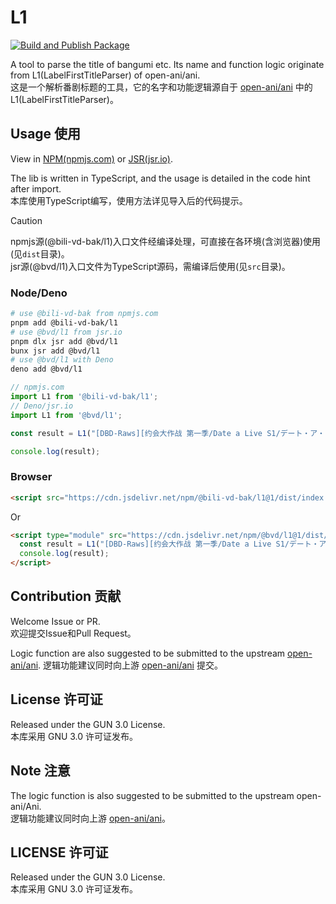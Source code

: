 # L1

[![Build and Publish Package](https://github.com/bili-vd-bak/L1/actions/workflows/release.yml/badge.svg)](https://github.com/bili-vd-bak/L1/actions/workflows/release.yml)  

A tool to parse the title of bangumi etc. Its name and function logic originate from L1(LabelFirstTitleParser) of open-ani/ani.  
这是一个解析番剧标题的工具，它的名字和功能逻辑源自于 [open-ani/ani](https://github.com/open-ani/ani) 中的L1(LabelFirstTitleParser)。  

## Usage 使用

View in [NPM(npmjs.com)](https://www.npmjs.com/package/@bili-vd-bak/l1) or [JSR(jsr.io)](https://jsr.io/@bvd/l1).  

The lib is written in TypeScript, and the usage is detailed in the code hint after import.  
本库使用TypeScript编写，使用方法详见导入后的代码提示。  

> [!CAUTION]  
npmjs源(@bili-vd-bak/l1)入口文件经编译处理，可直接在各环境(含浏览器)使用(见`dist`目录)。  
jsr源(@bvd/l1)入口文件为TypeScript源码，需编译后使用(见`src`目录)。  

### Node/Deno

```sh
# use @bili-vd-bak from npmjs.com
pnpm add @bili-vd-bak/l1
# use @bvd/l1 from jsr.io
pnpm dlx jsr add @bvd/l1
bunx jsr add @bvd/l1
# use @bvd/l1 with Deno
deno add @bvd/l1
```

```ts
// npmjs.com
import L1 from '@bili-vd-bak/l1';
// Deno/jsr.io
import L1 from '@bvd/l1';

const result = L1("[DBD-Raws][约会大作战 第一季/Date a Live S1/デート・ア・ライブ][导演剪辑版/Director's Cut/ディレクターズカット版][01-12TV全集+OAD][1080P][BDRip][HEVC-10bit][简繁外挂][FLAC][MKV]");

console.log(result);
```

### Browser

```html
<script src="https://cdn.jsdelivr.net/npm/@bili-vd-bak/l1@1/dist/index.umd.min.js"></script>
```

Or

```html
<script type="module" src="https://cdn.jsdelivr.net/npm/@bvd/l1@1/dist/index.esm.min.js">
  const result = L1("[DBD-Raws][约会大作战 第一季/Date a Live S1/デート・ア・ライブ][导演剪辑版/Director's Cut/ディレクターズカット版][01-12TV全集+OAD][1080P][BDRip][HEVC-10bit][简繁外挂][FLAC][MKV]");
  console.log(result);
</script>
```

## Contribution 贡献

Welcome Issue or PR.  
欢迎提交Issue和Pull Request。  

Logic function are also suggested to be submitted to the upstream [open-ani/ani](https://github.com/open-ani/ani).
逻辑功能建议同时向上游 [open-ani/ani](https://github.com/open-ani/ani) 提交。  

## License 许可证

Released under the GUN 3.0 License.  
本库采用 GNU 3.0 许可证发布。  

## Note 注意

The logic function is also suggested to be submitted to the upstream open-ani/Ani.  
逻辑功能建议同时向上游 [open-ani/ani](https://github.com/open-ani/ani)。

## LICENSE 许可证

Released under the GUN 3.0 License.  
本库采用 GNU 3.0 许可证发布。  

